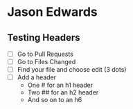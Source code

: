 # Jason Edwards
## Testing Headers

- [ ] Go to Pull Requests
- [ ] Go to Files Changed
- [ ] Find your file and choose edit (3 dots)
- [ ] Add a header
  - One # for an h1 header
  - Two ## for an h2 header
  - And so on to an h6
